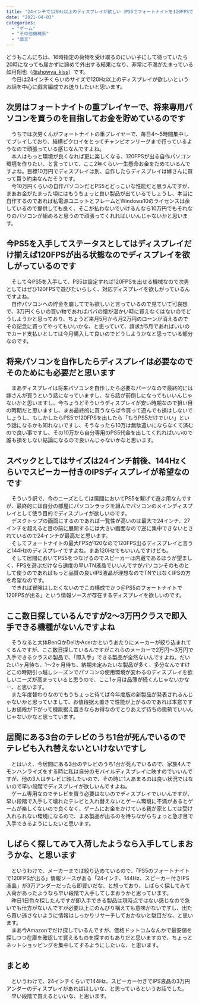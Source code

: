 ```yaml
---
title: "24インチで120Hz以上のディスプレイが欲しい（PS5でフォートナイトを120FPSでプレイしたい"
date: "2021-04-03"
categories: 
  - "ゲーム"
  - "その他機械系"
  - "戯言"
---
```


どうもこんにちは、16時指定の荷物を受け取るのにいい子にして待っていたら20時になっても届かずに諦めて外出する結果になり、非常に不満がたまっている如月翔也（[@showya\_kiss](http://twitter.com/showya_kiss)）です。  
　今日は24インチくらいのサイズで120Hz以上のディスプレイが欲しいというお話を中心に戯言編成でお送りしたいと思います。  

## 次男はフォートナイトの重プレイヤーで、将来専用パソコンを買うのを目指してお金を貯めているのです

　うちでは次男くんがフォートナイトの重プレイヤーで、毎日4〜5時間集中してプレイしており、結構ビクロイをとってチャンピオンリーグまで行っているようなので頑張っている感じなんですよね。  
　本人はもっと環境が良くなれば更に楽しくなる、120FPSが出る自作パソコン環境を作りたい、と言っていて、ここ2年くらい一生懸命お金をためているんですよね。目標10万円でディスプレイは別、自作したらディスプレイは嫁さんに買って貰う約束なんだそうです。  
　今10万円くらいの自作パソコンだとPS5とどっこいな性能だと思うんですが、まあお金がたまった頃にはもうちょっと良い製品が出ているでしょうし、本当に自作するのであれば私電源ユニットとフレームとWindows10のライセンスは余しているので提供しても良く、そこが払わないでいけるんなら10万円でもそれなりのパソコンが組めると思うので頑張ってくれればいいんじゃないかと思います。  

## 今PS5を入手してステータスとしてはディスプレイだけ揃えば120FPSが出る状態なのでディスプレイを欲しがっているのです

　そして今PS5を入手して、PS5は設定すれば120FPSを出せる機械なので次男としてはぜひ120FPSで遊びたいらしく、対応ディスプレイを欲しがっているんですよね。  
　自作パソコンへの貯金を崩してでも欲しいと言っているので見ていて可哀想で、3万円くらいの買い物であればパパの懐が温かい時に買えなくはないのでどうしようかと思っており、ちょうど来月5月から月2万円のローンが消えるのでその記念に買ってやってもいいかな、と思っていて、請求が5月であればいいのでカード支払いとしては今月購入して良いのでどうしようかなと思っている部分なのです。  

## 将来パソコンを自作したらディスプレイは必要なのでそのためにも必要だと思います

　まあディスプレイは将来パソコンを自作したら必要なパーツなので最終的には嫁さんが買うという話になっていますし、なら話が前倒しになってもいいんじゃないかと思いますし、今ちょうどそういうディスプレイが安い時期なので狙い目の時期だと思いますし、まあ最終的に買うならば今買って遊んでも損はしないでしょうし、もしかしたらPS5で120FPSを出したら「もうPS5だけでいい」という話になるかも知れないですし、そうなったら10万は無駄遣いにならなくて済むので良い事ですし、その10万から自分専用のPS5代金を出してくれればいいので誰も損をしない結論になるので良いんじゃないかなと思います。  

## スペックとしてはサイズは24インチ前後、144Hzくらいでスピーカー付きのIPSディスプレイが希望なのです

　そういう訳で、今のニーズとしては居間においてPS5を繋げて遊ぶ用なんですが、最終的には自分の部屋にパソコンラックを組んでパソコンのメインディスプレイとして使う目的でディスプレイが欲しいのです。  
　デスクトップの画面にするのであれば一覧性が高いのは最大で24インチ、27インチを超えると目の前に展開するには大きい画面なので逆に集中できないとされているので24インチが最高だと思います。  
　そしてフォートナイトの最大FPSが120なので120FPS出るディスプレイと言うと144Hzのディスプレイですよね。まあ120Hzでもいいんですけども。  
　そして居間においてPS5をつなげるのでスピーカーは内蔵であるほうが望ましく、FPSを遊ぶだけなら速度の早いTN液晶でいいんですがパソコンそのものとして使うのであればもっと品質の良いIPS液晶が理想なのでTNではなくIPSの方を希望なのです。  
　できれば冒険はしたくないのでこの構成でかつ＠PS5のフォートナイトで120FPSが出る」という情報ソースが存在するディスプレイを欲しいのです。  

## ここ数日探しているんですが2〜3万円クラスで即入手できる機種がないんですよね

　そうなると大体BenQかDellかAcerかというあたりにメーカーが絞り込まれてくるんですが、ここ数日探しているんですがこれらのメーカーで2万円〜3万円で入手できるクラスの製品で、「即入手」できる製品が全然ないんですよね。だいたい1ヶ月待ち、1〜2ヶ月待ち、納期未定みたいな製品が多く、多分なんですけどこの時期引っ越しシーズンでパソコンの使用環境が変わるのディスプレイを欲しいニーズが高まっていると思うので、ここ1ヶ月は品薄が続くんじゃないかなー、と思います。  
　また年度替わりなのでもうちょっと待てば今年度版の新製品が発表されるんじゃないかと思っていまして、お値段据え置きで性能が上がるのであれば本意ですしお値段が下がって機能据え置きならお得なのでとりあえず待ちの態勢でいいんじゃないかなと思っています。  

## 居間にある3台のテレビのうち1台が死んでいるのでテレビも入れ替えないといけないですし

　とはいえ、今居間にある3台のテレビのうち1台が死んでいるので、家族4人でモンハンライズをする時に私は自分のモバイルディスプレイに映すのでいいんですが、他の3人はテレビに映したいので、その時に1人あまるのは良い状況ではないので早い段階でディスプレイが欲しいんですよね。  
　ゲーム専用なのでテレビを買う必要はないのでディスプレイでいいんですが、早い段階で入手して壊れたテレビと入れ替えないとゲーム環境に不満があるとゲームが楽しくないので良くなく、ゲームにお金をかけている我が家としては受け入れられない環境になるので、まあ製品が出るのを待ちながらちょっと急ぎ目で入手できるようにしたいと思います。  

## しばらく探してみて入荷したようなら入手してしまおうかな、と思います

　というわけで、メーカーまでは絞り込めているので、「PS5のフォートナイトで120FPSが出る」情報ソースがある「24インチ、144Hz、スピーカー付きIPS液晶」が3万アンダーだったら即買いだな、と想っており、しばらく探してみて入荷があったようなら早い段階で入手してしまおうかと思っています。  
　昨日1日色々探したんですが即入手できる製品は現時点ではない感じなので急いでも仕方がないんですが必要以上にのんびり構えても意味がないですし、出たら買い逃さないように情報はしっかりリサーチしておかないと駄目だな、と思います。  
　まあ今Amazonでだけ探しているんですが、価格ドットコムなんかで最安値を探しつつ在庫を確認して買えるものを探すのもありだと思いますので、ちょっとネットショッピングを集中してするようにしたいな、と思います。  

## まとめ

　というわけで、24インチくらいで144Hz、スピーカー付きでIPS液晶の3万円アンダーのディスプレイがあればほしいな、と思っているというお話でした。  
　早い段階で買えるといいな、と思います。
